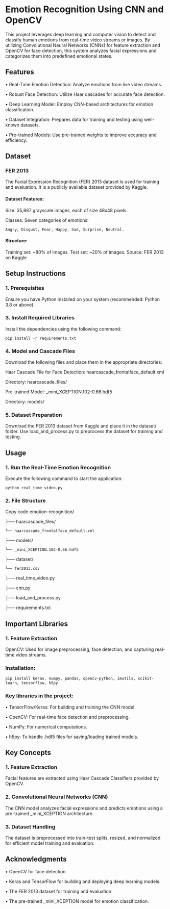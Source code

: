 
# Emotion Recognition Using CNN and OpenCV

This project leverages deep learning and computer vision to detect and classify human emotions from real-time video streams or images. By utilizing Convolutional Neural Networks (CNNs) for feature extraction and OpenCV for face detection, this system analyzes facial expressions and categorizes them into predefined emotional states.

## Features
• Real-Time Emotion Detection: Analyze emotions from live video streams.

• Robust Face Detection: Utilize Haar cascades for accurate face detection.

• Deep Learning Model: Employ CNN-based architectures for emotion classification.

• Dataset Integration: Prepares data for training and testing using well-known datasets.

• Pre-trained Models: Use pre-trained weights to improve accuracy and efficiency.

## Dataset
###  FER 2013
The Facial Expression Recognition (FER) 2013 dataset is used for training and evaluation. It is a publicly available dataset provided by Kaggle.

#### Dataset Features:

Size: 35,887 grayscale images, each of size 48x48 pixels.

Classes: Seven categories of emotions:

    Angry, Disgust, Fear, Happy, Sad, Surprise, Neutral.

#### Structure:
Training set: ~80% of images.
Test set: ~20% of images.
Source:
FER 2013 on Kaggle

## Setup Instructions
### 1. Prerequisites
Ensure you have Python installed on your system (recommended: Python 3.8 or above).

### 3. Install Required Libraries
Install the dependencies using the following command:

    pip install -r requirements.txt

### 4. Model and Cascade Files
Download the following files and place them in the appropriate directories:

Haar Cascade File for Face Detection: haarcascade_frontalface_default.xml

Directory: haarcascade_files/

Pre-trained Model: _mini_XCEPTION.102-0.66.hdf5

Directory: models/
### 5. Dataset Preparation
Download the FER 2013 dataset from Kaggle and place it in the dataset/ folder. Use load_and_process.py to preprocess the dataset for training and testing.

## Usage
### 1. Run the Real-Time Emotion Recognition
Execute the following command to start the application:

    python real_time_video.py
### 2. File Structure
Copy code
emotion-recognition/

├── haarcascade_files/

    └── haarcascade_frontalface_default.xml


├── models/

    └── _mini_XCEPTION.102-0.66.hdf5


├── dataset/

    └── fer2013.csv


├── real_time_video.py

├── cnn.py

├── load_and_process.py

├── requirements.txt

## Important Libraries
### 1. Feature Extraction
OpenCV:
Used for image preprocessing, face detection, and capturing real-time video streams.
### Installation:
    pip install keras, numpy, pandas, opencv-python, imutils, scikit-learn, tensorflow, h5py

### Key libraries in the project:
• TensorFlow/Keras: For building and training the CNN model.

• OpenCV: For real-time face detection and preprocessing.

• NumPy: For numerical computations.

• h5py: To handle .hdf5 files for saving/loading trained models.

## Key Concepts
### 1. Feature Extraction
Facial features are extracted using Haar Cascade Classifiers provided by OpenCV.

### 2. Convolutional Neural Networks (CNN)
The CNN model analyzes facial expressions and predicts emotions using a pre-trained _mini_XCEPTION architecture.

### 3. Dataset Handling
The dataset is preprocessed into train-test splits, resized, and normalized for efficient model training and evaluation.

## Acknowledgments
• OpenCV for face detection.

• Keras and TensorFlow for building and deploying deep learning models.

• The FER 2013 dataset for training and evaluation.

• The pre-trained _mini_XCEPTION model for emotion classification.








